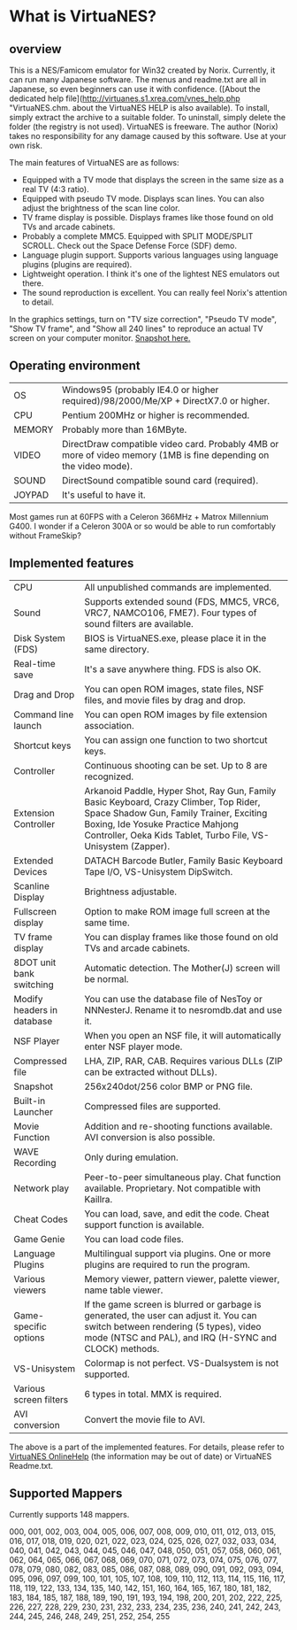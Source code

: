 # What is VirtuaNES?

## overview
This is a NES/Famicom emulator for Win32 created by Norix. Currently, it can run many Japanese software. The menus and readme.txt are all in Japanese, so even beginners can use it with confidence. ([About the dedicated help file](http://virtuanes.s1.xrea.com/vnes_help.php "VirtuaNES.chm.
about the VirtuaNES HELP is also available). To install, simply extract the archive to a suitable folder. To uninstall, simply delete the folder (the registry is not used). VirtuaNES is freeware. The author (Norix) takes no responsibility for any damage caused by this software. Use at your own risk.

The main features of VirtuaNES are as follows:

* Equipped with a TV mode that displays the screen in the same size as a real TV (4:3 ratio).
* Equipped with pseudo TV mode. Displays scan lines. You can also adjust the brightness of the scan line color.
* TV frame display is possible. Displays frames like those found on old TVs and arcade cabinets.
* Probably a complete MMC5. Equipped with SPLIT MODE/SPLIT SCROLL. Check out the Space Defense Force (SDF) demo.
* Language plugin support. Supports various languages ​​using language plugins (plugins are required).
* Lightweight operation. I think it's one of the lightest NES emulators out there.
* The sound reproduction is excellent. You can really feel Norix's attention to detail.

In the graphics settings, turn on "TV size correction", "Pseudo TV mode", "Show TV frame", and "Show all 240 lines" to reproduce an actual TV screen on your computer monitor. [Snapshot here.](http://virtuanes.s1.xrea.com/vnes_ss.php)

## Operating environment
<table>
<tr>
<td>OS</td>
<td>Windows95 (probably IE4.0 or higher required)/98/2000/Me/XP + DirectX7.0 or higher.</td>
</tr>
<tr>
<td>CPU</td>
<td>Pentium 200MHz or higher is recommended.</td>
</tr>
<tr>
<td>MEMORY</td>
<td>Probably more than 16MByte.</td>
</tr>
<tr>
<td>VIDEO</td>
<td>DirectDraw compatible video card. Probably 4MB or more of video memory (1MB is fine depending on the video mode).</td>
</tr>
<tr>
<td>SOUND</td>
<td>DirectSound compatible sound card (required).</td>
</tr>
<tr>
<td>JOYPAD</td>
<td>It's useful to have it.</td>
</tr>
</table>

Most games run at 60FPS with a Celeron 366MHz + Matrox Millennium G400. I wonder if a Celeron 300A or so would be able to run comfortably without FrameSkip?

## Implemented features
<table>
<tr>
<td>CPU</td>
<td>All unpublished commands are implemented.</td>
</tr>
<tr>
<td>Sound</td>
<td>Supports extended sound (FDS, MMC5, VRC6, VRC7, NAMCO106, FME7). Four types of sound filters are available.</td>
</tr>
<tr>
<td>Disk System (FDS)</td>
<td>BIOS is VirtuaNES.exe, please place it in the same directory.</td>
</tr>
<tr>
<td>Real-time save</td>
<td>It's a save anywhere thing. FDS is also OK.</td>
</tr>
<tr>
<td>Drag and Drop</td>
<td>You can open ROM images, state files, NSF files, and movie files by drag and drop.</td>
</tr>
<tr>
<td>Command line launch</td>
<td>You can open ROM images by file extension association.</td>
</tr>
<tr>
<td>Shortcut keys</td>
<td>You can assign one function to two shortcut keys.</td>
</tr>
<tr>
<td>Controller</td>
<td>Continuous shooting can be set. Up to 8 are recognized.</td>
</tr>
<tr>
<td>Extension Controller</td>
<td>Arkanoid Paddle, Hyper Shot, Ray Gun, Family Basic Keyboard, Crazy Climber, Top Rider, Space Shadow Gun, Family Trainer, Exciting Boxing, Ide Yosuke Practice Mahjong Controller, Oeka Kids Tablet, Turbo File, VS-Unisystem (Zapper).</td>
</tr>
<tr>
<td>Extended Devices</td>
<td>DATACH Barcode Butler, Family Basic Keyboard Tape I/O, VS-Unisystem DipSwitch.</td>
</tr>
<tr>
<td>Scanline Display</td>
<td>Brightness adjustable.</td>
</tr>
<tr>
<td>Fullscreen display</td>
<td>Option to make ROM image full screen at the same time.</td>
</tr>
<tr>
<td>TV frame display</td>
<td>You can display frames like those found on old TVs and arcade cabinets.</td>
</tr>
<tr>
<td>8DOT unit bank switching</td>
<td>Automatic detection. The Mother(J) screen will be normal.</td>
</tr>
<tr>
<td>Modify headers in database</td>
<td>You can use the database file of NesToy or NNNesterJ. Rename it to nesromdb.dat and use it.</td>
</tr>
<tr>
<td>NSF Player</td>
<td>When you open an NSF file, it will automatically enter NSF player mode.</td>
</tr>
<tr>
<td>Compressed file</td>
<td>LHA, ZIP, RAR, CAB. Requires various DLLs (ZIP can be extracted without DLLs).</td>
</tr>
<tr>
<td>Snapshot</td>
<td>256x240dot/256 color BMP or PNG file.</td>
</tr>
<tr>
<td>Built-in Launcher</td>
<td>Compressed files are supported.</td>
</tr>
<tr>
<td>Movie Function</td>
<td>Addition and re-shooting functions available. AVI conversion is also possible.</td>
</tr>
<tr>
<td>WAVE Recording</td>
<td>Only during emulation.</td>
</tr>
<tr>
<td>Network play</td>
<td>Peer-to-peer simultaneous play. Chat function available. Proprietary. Not compatible with Kaillra.</td>
</tr>
<tr>
<td>Cheat Codes</td>
<td>You can load, save, and edit the code. Cheat support function is available.</td>
</tr>
<tr>
<td>Game Genie</td>
<td>You can load code files.</td>
</tr>
<tr>
<td>Language Plugins</td>
<td>Multilingual support via plugins. One or more plugins are required to run the program.</td>
</tr>
<tr>
<td>Various viewers</td>
<td>Memory viewer, pattern viewer, palette viewer, name table viewer.</td>
</tr>
<tr>
<td>Game-specific options</td>
<td>If the game screen is blurred or garbage is generated, the user can adjust it. You can switch between rendering (5 types), video mode (NTSC and PAL), and IRQ (H-SYNC and CLOCK) methods.</td>
</tr>
<tr>
<td>VS-Unisystem</td>
<td>Colormap is not perfect. VS-Dualsystem is not supported.</td>
</tr>
<tr>
<td>Various screen filters</td>
<td>6 types in total. MMX is required.</td>
</tr>
<tr>
<td>AVI conversion</td>
<td>Convert the movie file to AVI.</td>
</tr>
</table>

The above is a part of the implemented features. For details, please refer to [VirtuaNES OnlineHelp](http://virtuanes.s1.xrea.com/vhelp/index.html "VirtuaNES Online Help") (the information may be out of date) or VirtuaNES Readme.txt.

## Supported Mappers
Currently supports 148 mappers.

000, 001, 002, 003, 004, 005, 006, 007, 008, 009, 010, 011, 012, 013, 015, 016, 017, 018, 019, 020, 021, 022, 023, 024, 025, 026, 027, 032, 033, 034, 040, 041, 042, 043, 044, 045, 046, 047, 048, 050, 051, 057, 058, 060, 061, 062, 064, 065, 066, 067, 068, 069, 070, 071, 072, 073, 074, 075, 076, 077, 078, 079, 080, 082, 083, 085, 086, 087, 088, 089, 090, 091, 092, 093, 094, 095, 096, 097, 099, 100, 101, 105, 107, 108, 109, 110, 112, 113, 114, 115, 116, 117, 118, 119, 122, 133, 134, 135, 140, 142, 151, 160, 164, 165, 167, 180, 181, 182, 183, 184, 185, 187, 188, 189, 190, 191, 193, 194, 198, 200, 201, 202, 222, 225, 226, 227, 228, 229, 230, 231, 232, 233, 234, 235, 236, 240, 241, 242, 243, 244, 245, 246, 248, 249, 251, 252, 254, 255
